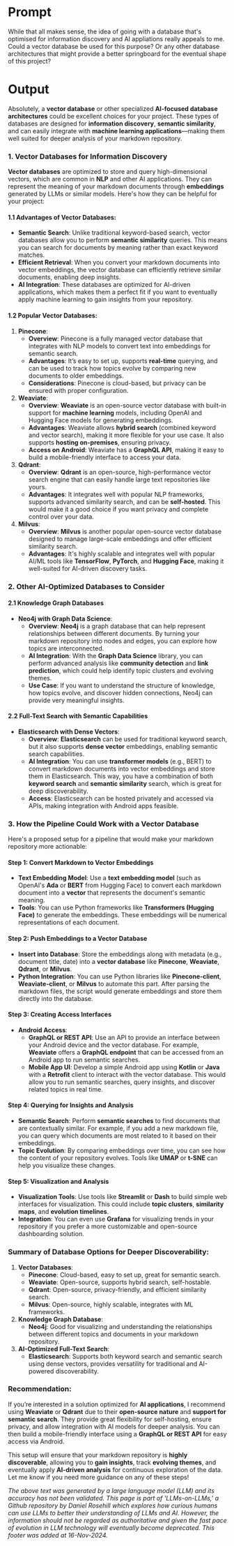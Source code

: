 # Prompt

While that all makes sense, the idea of going with a database that's optimised for information discovery and AI appliations really appeals to me. Could a vector database be used for this purpose? Or any other database architectures that might provide a better springboard for the eventual shape of this project?

# Output

Absolutely, a **vector database** or other specialized **AI-focused database architectures** could be excellent choices for your project. These types of databases are designed for **information discovery**, **semantic similarity**, and can easily integrate with **machine learning applications**—making them well suited for deeper analysis of your markdown repository.

### 1. Vector Databases for Information Discovery

**Vector databases** are optimized to store and query high-dimensional vectors, which are common in **NLP** and other AI applications. They can represent the meaning of your markdown documents through **embeddings** generated by LLMs or similar models. Here's how they can be helpful for your project:

#### 1.1 Advantages of Vector Databases:

- **Semantic Search**: Unlike traditional keyword-based search, vector databases allow you to perform **semantic similarity** queries. This means you can search for documents by meaning rather than exact keyword matches.
- **Efficient Retrieval**: When you convert your markdown documents into vector embeddings, the vector database can efficiently retrieve similar documents, enabling deep insights.
- **AI Integration**: These databases are optimized for AI-driven applications, which makes them a perfect fit if you want to eventually apply machine learning to gain insights from your repository.

#### 1.2 Popular Vector Databases:

1. **Pinecone**:
   - **Overview**: Pinecone is a fully managed vector database that integrates with NLP models to convert text into embeddings for semantic search.
   - **Advantages**: It’s easy to set up, supports **real-time** querying, and can be used to track how topics evolve by comparing new documents to older embeddings.
   - **Considerations**: Pinecone is cloud-based, but privacy can be ensured with proper configuration.
2. **Weaviate**:
   - **Overview**: **Weaviate** is an open-source vector database with built-in support for **machine learning** models, including OpenAI and Hugging Face models for generating embeddings.
   - **Advantages**: Weaviate allows **hybrid search** (combined keyword and vector search), making it more flexible for your use case. It also supports **hosting on-premises**, ensuring privacy.
   - **Access on Android**: Weaviate has a **GraphQL API**, making it easy to build a mobile-friendly interface to access your data.
3. **Qdrant**:
   - **Overview**: **Qdrant** is an open-source, high-performance vector search engine that can easily handle large text repositories like yours.
   - **Advantages**: It integrates well with popular NLP frameworks, supports advanced similarity search, and can be **self-hosted**. This would make it a good choice if you want privacy and complete control over your data.
4. **Milvus**:
   - **Overview**: **Milvus** is another popular open-source vector database designed to manage large-scale embeddings and offer efficient similarity search.
   - **Advantages**: It's highly scalable and integrates well with popular AI/ML tools like **TensorFlow**, **PyTorch**, and **Hugging Face**, making it well-suited for AI-driven discovery tasks.

### 2. Other AI-Optimized Databases to Consider

#### 2.1 Knowledge Graph Databases

- **Neo4j with Graph Data Science**:
  - **Overview**: **Neo4j** is a graph database that can help represent relationships between different documents. By turning your markdown repository into nodes and edges, you can explore how topics are interconnected.
  - **AI Integration**: With the **Graph Data Science** library, you can perform advanced analysis like **community detection** and **link prediction**, which could help identify topic clusters and evolving themes.
  - **Use Case**: If you want to understand the structure of knowledge, how topics evolve, and discover hidden connections, Neo4j can provide very meaningful insights.

#### 2.2 Full-Text Search with Semantic Capabilities

- **Elasticsearch with Dense Vectors**:
  - **Overview**: **Elasticsearch** can be used for traditional keyword search, but it also supports **dense vector** embeddings, enabling semantic search capabilities.
  - **AI Integration**: You can use **transformer models** (e.g., BERT) to convert markdown documents into vector embeddings and store them in Elasticsearch. This way, you have a combination of both **keyword search** and **semantic similarity** search, which is great for deep discoverability.
  - **Access**: Elasticsearch can be hosted privately and accessed via APIs, making integration with Android apps feasible.

### 3. How the Pipeline Could Work with a Vector Database

Here's a proposed setup for a pipeline that would make your markdown repository more actionable:

#### Step 1: Convert Markdown to Vector Embeddings

- **Text Embedding Model**: Use a **text embedding model** (such as OpenAI's **Ada** or **BERT** from Hugging Face) to convert each markdown document into a **vector** that represents the document's semantic meaning.
- **Tools**: You can use Python frameworks like **Transformers (Hugging Face)** to generate the embeddings. These embeddings will be numerical representations of each document.

#### Step 2: Push Embeddings to a Vector Database

- **Insert into Database**: Store the embeddings along with metadata (e.g., document title, date) into a **vector database** like **Pinecone**, **Weaviate**, **Qdrant**, or **Milvus**.
- **Python Integration**: You can use Python libraries like **Pinecone-client**, **Weaviate-client**, or **Milvus** to automate this part. After parsing the markdown files, the script would generate embeddings and store them directly into the database.

#### Step 3: Creating Access Interfaces

- **Android Access**:
  - **GraphQL or REST API**: Use an API to provide an interface between your Android device and the vector database. For example, **Weaviate** offers a **GraphQL endpoint** that can be accessed from an Android app to run semantic searches.
  - **Mobile App UI**: Develop a simple Android app using **Kotlin** or **Java** with a **Retrofit** client to interact with the vector database. This would allow you to run semantic searches, query insights, and discover related topics in real time.

#### Step 4: Querying for Insights and Analysis

- **Semantic Search**: Perform **semantic searches** to find documents that are contextually similar. For example, if you add a new markdown file, you can query which documents are most related to it based on their embeddings.
- **Topic Evolution**: By comparing embeddings over time, you can see how the content of your repository evolves. Tools like **UMAP** or **t-SNE** can help you visualize these changes.

#### Step 5: Visualization and Analysis

- **Visualization Tools**: Use tools like **Streamlit** or **Dash** to build simple web interfaces for visualization. This could include **topic clusters**, **similarity maps**, and **evolution timelines**.
- **Integration**: You can even use **Grafana** for visualizing trends in your repository if you prefer a more customizable and open-source dashboarding solution.

### Summary of Database Options for Deeper Discoverability:

1. **Vector Databases**:
   - **Pinecone**: Cloud-based, easy to set up, great for semantic search.
   - **Weaviate**: Open-source, supports hybrid search, self-hostable.
   - **Qdrant**: Open-source, privacy-friendly, and efficient similarity search.
   - **Milvus**: Open-source, highly scalable, integrates with ML frameworks.
2. **Knowledge Graph Database**:
   - **Neo4j**: Good for visualizing and understanding the relationships between different topics and documents in your markdown repository.
3. **AI-Optimized Full-Text Search**:
   - **Elasticsearch**: Supports both keyword search and semantic search using dense vectors, provides versatility for traditional and AI-powered discoverability.

### Recommendation:

If you’re interested in a solution optimized for **AI applications**, I recommend using **Weaviate** or **Qdrant** due to their **open-source nature** and **support for semantic search**. They provide great flexibility for self-hosting, ensure privacy, and allow integration with AI models for deeper analysis. You can then build a mobile-friendly interface using a **GraphQL or REST API** for easy access via Android.

This setup will ensure that your markdown repository is **highly discoverable**, allowing you to **gain insights**, track **evolving themes**, and eventually apply **AI-driven analysis** for continuous exploration of the data. Let me know if you need more guidance on any of these steps!

*The above text was generated by a large language model (LLM) and its accuracy has not been validated. This page is part of 'LLMs-on-LLMs,' a Github repository by Daniel Rosehill which explores how curious humans can use LLMs to better their understanding of LLMs and AI. However, the information should not be regarded as authoritative and given the fast pace of evolution in LLM technology will eventually become deprecated. This footer was added at 16-Nov-2024.*


